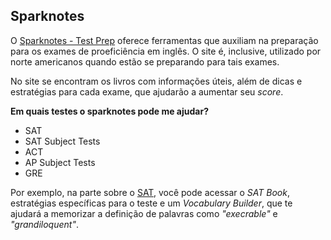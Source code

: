## Sparknotes

O [Sparknotes - Test Prep](http://www.sparknotes.com/testprep/) oferece ferramentas que auxiliam na preparação para os exames de proeficiência em inglês. O site é, inclusive, utilizado por norte americanos quando estão se preparando para tais exames. 

No site se encontram os livros com informações úteis, além de dicas e estratégias para cada exame, que ajudarão a aumentar seu *score*.

**Em quais testes o sparknotes pode me ajudar?**

- SAT
- SAT Subject Tests
- ACT
- AP Subject Tests
- GRE

Por exemplo, na parte sobre o [SAT](http://www.sparknotes.com/testprep/newsat/), você pode acessar o *SAT Book*, estratégias específicas para o teste e um *Vocabulary Builder*, que te ajudará a memorizar a definição de palavras como *"execrable"* e *"grandiloquent"*.
